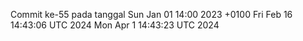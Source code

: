 Commit ke-55 pada tanggal Sun Jan 01 14:00 2023 +0100
Fri Feb 16 14:43:06 UTC 2024
Mon Apr  1 14:43:23 UTC 2024
